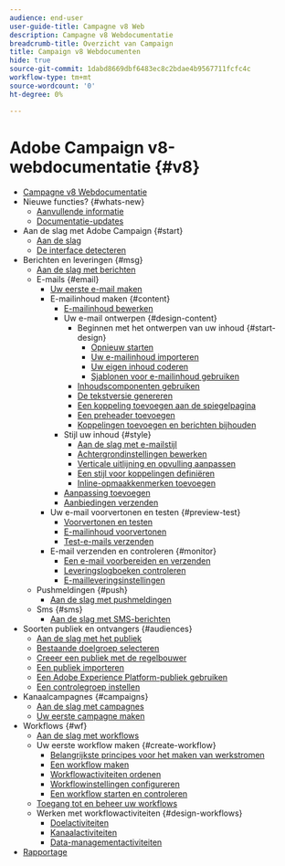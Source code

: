 ```yaml
---
audience: end-user
user-guide-title: Campagne v8 Web
description: Campagne v8 Webdocumentatie
breadcrumb-title: Overzicht van Campaign
title: Campaign v8 Webdocumenten
hide: true
source-git-commit: 1dabd8669dbf6483ec8c2bdae4b9567711fcfc4c
workflow-type: tm+mt
source-wordcount: '0'
ht-degree: 0%

---
```



# Adobe Campaign v8-webdocumentatie {#v8}

+ [Campagne v8 Webdocumentatie](campaign-web-home.md)
+ Nieuwe functies? {#whats-new}
   + [Aanvullende informatie ](rn/release-notes.md)
   + [Documentatie-updates](rn/documentation-updates.md)
+ Aan de slag met Adobe Campaign {#start}
   + [Aan de slag](get-started/get-started.md)
   + [De interface detecteren](get-started/user-interface.md)
+ Berichten en leveringen {#msg}
   + [Aan de slag met berichten](email/gs-messages.md)
   + E-mails {#email}
      + [Uw eerste e-mail maken](email/create-email.md)
      + E-mailinhoud maken {#content}
         + [E-mailinhoud bewerken](content/edit-content.md)
         + Uw e-mail ontwerpen {#design-content}
            + Beginnen met het ontwerpen van uw inhoud {#start-design}
               + [Opnieuw starten ](content/create-email-content.md)
               + [Uw e-mailinhoud importeren](content/existing-content.md)
               + [Uw eigen inhoud coderen](content/code-content.md)
               + [Sjablonen voor e-mailinhoud gebruiken](content/email-templates.md)
            + [Inhoudscomponenten gebruiken](content/content-components.md)
            + [De tekstversie genereren](content/text-version-email.md)
            + [Een koppeling toevoegen aan de spiegelpagina](content/mirror-page.md)
            + [Een preheader toevoegen](content/preheader.md)
            + [Koppelingen toevoegen en berichten bijhouden](content/message-tracking.md)
         + Stijl uw inhoud {#style}
            + [Aan de slag met e-mailstijl](content/get-started-email-style.md)
            + [Achtergrondinstellingen bewerken](content/backgrounds.md)
            + [Verticale uitlijning en opvulling aanpassen](content/alignment-and-padding.md)
            + [Een stijl voor koppelingen definiëren](content/styling-links.md)
            + [Inline-opmaakkenmerken toevoegen](content/inline-styling.md)
         + [Aanpassing toevoegen](personalization/personalize.md)
         + [Aanbiedingen verzenden](content/offers.md)
      + Uw e-mail voorvertonen en testen {#preview-test}
         + [Voorvertonen en testen](preview-test/preview-test.md)
         + [E-mailinhoud voorvertonen](preview-test/preview-content.md)
         + [Test-e-mails verzenden](preview-test/proofs.md)
      + E-mail verzenden en controleren {#monitor}
         + [Een e-mail voorbereiden en verzenden](monitor/prepare-send.md)
         + [Leveringslogboeken controleren](monitor/delivery-logs.md)
         + [E-mailleveringsinstellingen](advanced-settings/delivery-settings.md)
   + Pushmeldingen {#push}
      + [Aan de slag met pushmeldingen](push/gs-push.md)
   + Sms {#sms}
      + [Aan de slag met SMS-berichten](sms/gs-sms.md)
+ Soorten publiek en ontvangers {#audiences}
   + [Aan de slag met het publiek](audience/about-audiences.md)
   + [Bestaande doelgroep selecteren](audience/add-audience.md)
   + [Creeer een publiek met de regelbouwer](audience/segment-builder.md)
   + [Een publiek importeren](audience/import-audience.md)
   + [Een Adobe Experience Platform-publiek gebruiken](audience/aep-audience.md)
   + [Een controlegroep instellen](audience/control-group.md)
+ Kanaalcampagnes {#campaigns}
   + [Aan de slag met campagnes](campaigns/gs-campaigns.md)
   + [Uw eerste campagne maken](campaigns/create-campaigns.md)
+ Workflows {#wf}
   + [Aan de slag met workflows](workflows/gs-workflows.md)
   + Uw eerste workflow maken {#create-workflow}
      + [Belangrijkste principes voor het maken van werkstromen](workflows/gs-workflow-creation.md)
      + [Een workflow maken](workflows/create-workflow.md)
      + [Workflowactiviteiten ordenen](workflows/build-workflow.md)
      + [Workflowinstellingen configureren](workflows/workflow-settings.md)
      + [Een workflow starten en controleren](workflows/start-monitor-workflows.md)
   + [Toegang tot en beheer uw workflows](workflows/access-monitor.md)
   + Werken met workflowactiviteiten {#design-workflows}
      + [Doelactiviteiten](workflows/targeting-activities.md)
      + [Kanaalactiviteiten](workflows/channel-activities.md)
      + [Data-managementactiviteiten](workflows/data-management-activities.md)
+ [Rapportage](reporting/reports.md)

